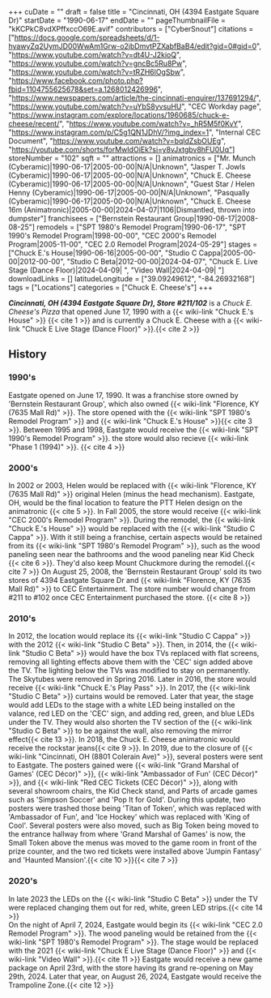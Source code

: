 +++
cuDate = ""
draft = false
title = "Cincinnati, OH (4394 Eastgate Square Dr)"
startDate = "1990-06-17"
endDate = ""
pageThumbnailFile = "kKCPkC8vdXPffxccO69E.avif"
contributors = ["CyberSnout"]
citations = ["https://docs.google.com/spreadsheets/d/1-hyawyZq2UymJD00WwAm1Grw-o2jbDmvtPZXabfBaB4/edit?gid=0#gid=0", "https://www.youtube.com/watch?v=dt4U-J2kioQ", "https://www.youtube.com/watch?v=gncBc5Ru8Pw", "https://www.youtube.com/watch?v=tRZH6lOgSbw", "https://www.facebook.com/photo.php?fbid=1104755625678&set=a.1268012426996", "https://www.newspapers.com/article/the-cincinnati-enquirer/137691294/", "https://www.youtube.com/watch?v=uYbS8yvsuHU", "CEC Workday page", "https://www.instagram.com/explore/locations/1960685/chuck-e-cheese/recent/", "https://www.youtube.com/watch?v=_hR5M5f0KvY", "https://www.instagram.com/p/C5g1QN1JDhV/?img_index=1", "Internal CEC Document", "https://www.youtube.com/watch?v=bqldZsbOUEg", "https://youtube.com/shorts/forMwIdOiEk?si=y8vJxtgbv8hFU0Uq"]
storeNumber = "102"
sqft = ""
attractions = []
animatronics = ["Mr. Munch (Cyberamic)|1990-06-17|2005-00-00|N/A|Unknown", "Jasper T. Jowls (Cyberamic)|1990-06-17|2005-00-00|N/A|Unknown", "Chuck E. Cheese (Cyberamic)|1990-06-17|2005-00-00|N/A|Unknown", "Guest Star / Helen Henny (Cyberamic)|1990-06-17|2005-00-00|N/A|Unknown", "Pasqually (Cyberamic)|1990-06-17|2005-00-00|N/A|Unknown", "Chuck E. Cheese 16m (Animatronic)|2005-00-00|2024-04-07|1106|Dismantled, thrown into dumpster"]
franchisees = ["Bernstein Restaurant Group|1990-06-17|2008-08-25"]
remodels = ["SPT 1980's Remodel Program|1990-06-17", "SPT 1990's Remodel Program|1998-00-00", "CEC 2000's Remodel Program|2005-11-00", "CEC 2.0 Remodel Program|2024-05-29"]
stages = ["Chuck E.'s House|1990-06-16|2005-00-00", "Studio C Cappa|2005-00-00|2012-00-00", "Studio C Beta|2012-00-00|2024-04-07", "Chuck E. Live Stage (Dance Floor)|2024-04-09| ", "Video Wall|2024-04-09| "]
downloadLinks = []
latitudeLongitude = ["39.09249612", "-84.26932168"]
tags = ["Locations"]
categories = ["Chuck E. Cheese's"]
+++

***Cincinnati, OH (4394 Eastgate Square Dr), Store #211/102*** is a *Chuck E. Cheese's Pizza* that opened June 17, 1990 with a {{< wiki-link "Chuck E.'s House" >}} {{< cite 1 >}} and is currently a Chuck E. Cheese with a {{< wiki-link "Chuck E Live Stage (Dance Floor)" >}}.{{< cite 2 >}}

## History
### 1990's
Eastgate opened on June 17, 1990. It was a franchise store owned by 'Bernstein Restaurant Group', which also owned {{< wiki-link "Florence, KY (7635 Mall Rd)" >}}. The store opened with the {{< wiki-link "SPT 1980's Remodel Program" >}} and {{< wiki-link "Chuck E.'s House" >}}{{< cite 3 >}}. Between 1995 and 1998, Eastgate would receive the {{< wiki-link "SPT 1990's Remodel Program" >}}. the store would also recieve {{< wiki-link "Phase 1 (1994)" >}}. {{< cite 4 >}}

### 2000's
In 2002 or 2003, Helen would be replaced with {{< wiki-link "Florence, KY (7635 Mall Rd)" >}} original Helen (minus the head mechanism). Eastgate, OH, would be the final location to feature the PTT Helen design on the animatronic {{< cite 5 >}}. In Fall 2005, the store would receive {{< wiki-link "CEC 2000's Remodel Program" >}}. During the remodel, the {{< wiki-link "Chuck E.'s House" >}} would be replaced with the {{< wiki-link "Studio C Cappa" >}}. With it still being a franchise, certain aspects would be retained from its {{< wiki-link "SPT 1980's Remodel Program" >}}, such as the wood paneling seen near the bathrooms and the wood paneling near Kid Check {{< cite 6 >}}. They'd also keep Mount Chuckmore during the remodel.{{< cite 7 >}} On August 25, 2008, the 'Bernstein Restaurant Group' sold its two stores of 4394 Eastgate Square Dr and {{< wiki-link "Florence, KY (7635 Mall Rd)" >}} to CEC Entertainment. The store number would change from #211 to #102 once CEC Entertainment purchased the store. {{< cite 8 >}}

### 2010's
In 2012, the location would replace its {{< wiki-link "Studio C Cappa" >}} with the 2012 {{< wiki-link "Studio C Beta" >}}. Then, in 2014, the {{< wiki-link "Studio C Beta" >}} would have the box TVs replaced with flat screens, removing all lighting effects above them with the 'CEC' sign added above the TV. The lighting below the TVs was modified to stay on permanently. The Skytubes were removed in Spring 2016. Later in 2016, the store would receive {{< wiki-link "Chuck E.'s Play Pass" >}}. In 2017, the {{< wiki-link "Studio C Beta" >}} curtains would be removed. Later that year, the stage would add LEDs to the stage with a white LED being installed on the valance, red LED on the 'CEC' sign, and adding red, green, and blue LEDs under the TV. They would also shorten the TV section of the {{< wiki-link "Studio C Beta" >}} to be against the wall, also removing the mirror effect{{< cite 13 >}}. In 2018, the Chuck E. Cheese animatronic would receive the rockstar jeans{{< cite 9 >}}. In 2019, due to the closure of {{< wiki-link "Cincinnati, OH (8801 Colerain Ave)" >}}, several posters were sent to Eastgate. The posters gained were {{< wiki-link "Grand Marshal of Games' (CEC Décor)" >}}, {{< wiki-link "Ambassador of Fun' (CEC Décor)" >}}, and {{< wiki-link "Red CEC Tickets (CEC Décor)" >}}, along with several showroom chairs, the Kid Check stand, and Parts of arcade games such as 'Simpson Soccer' and 'Pop It for Gold'. During this update, two posters were trashed those being 'Titan of Token', which was replaced with 'Ambassador of Fun', and 'Ice Hockey' which was replaced with 'King of Cool'. Several posters were also moved, such as Big Token being moved to the entrance hallway from where 'Grand Marshal of Games' is now, the Small Token above the menus was moved to the game room in front of the prize counter, and the two red tickets were installed above 'Jumpin Fantasy' and 'Haunted Mansion'.{{< cite 10 >}}{{< cite 7 >}}

### 2020's
In late 2023 the LEDs on the {{< wiki-link "Studio C Beta" >}} under the TV were replaced changing them out for red, white, green LED strips.{{< cite 14 >}}  
On the night of April 7, 2024, Eastgate would begin its {{< wiki-link "CEC 2.0 Remodel Program" >}}. The wood paneling would be retained from the {{< wiki-link "SPT 1980's Remodel Program" >}}. The stage would be replaced with the 2021 {{< wiki-link "Chuck E Live Stage (Dance Floor)" >}} and {{< wiki-link "Video Wall" >}}.{{< cite 11 >}} Eastgate would receive a new game package on April 23rd, with the store having its grand re-opening on May 29th, 2024. Later that year, on August 26, 2024, Eastgate would receive the Trampoline Zone.{{< cite 12 >}}
